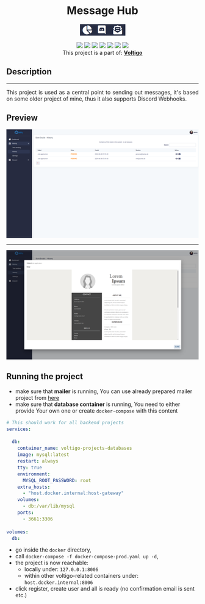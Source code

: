 <h1 align="center">Message Hub</h1>

<p align="center">
<img src="https://github.com/Volmarg/notifier-proxy-logger/blob/main/public/assets/images/icons/icons.png?raw=true" height="30px" />
</p>

<div align="center">
<img src="https://img.shields.io/badge/php%208.0-%23777BB4.svg?style=for-the-badge&logo=php&logoColor=white"/>
<img src="https://img.shields.io/badge/mysql-4479A1.svg?style=for-the-badge&logo=mysql&logoColor=white"/>
<img src="https://img.shields.io/badge/docker-%230db7ed.svg?style=for-the-badge&logo=docker&logoColor=white"/>
<img src="https://img.shields.io/badge/composer-%2366595C.svg?style=for-the-badge&logo=composer&Color=white"/>
<img src="https://img.shields.io/badge/vuejs-%2335495e.svg?style=for-the-badge&logo=vuedotjs&logoColor=%234FC08D"/>
<img src="https://img.shields.io/badge/typescript-%23007ACC.svg?style=for-the-badge&logo=typescript&logoColor=white"/>
<img src="https://img.shields.io/badge/symfony-%23000000.svg?style=for-the-badge&logo=symfony&logoColor=white"/>
</div>

<div align="center">
This project is a part of: <b><a href="https://github.com/Volmarg/voltigo-frontend">Voltigo</a></b>
</div>

## Description

<hr>
<p align="justify">
	This project is used as a central point to sending out messages, it's based on some older project of mine, thus it also supports
Discord Webhooks.
</p>

## Preview

<img src="github/img.png">

<hr>	

<img src="github/img_1.png">

## Running the project

- make sure that **mailer** is running, You can use already prepared mailer project from <a href="https://github.com/Volmarg/voltigo-mailpit">here</a>
- make sure that **database container** is running, You need to either provide Your own one or create `docker-compose` with this content

```yaml
# This should work for all backend projects
services:

  db:
    container_name: voltigo-projects-databases  
    image: mysql:latest
    restart: always
    tty: true    
    environment:
      MYSQL_ROOT_PASSWORD: root
    extra_hosts:
      - "host.docker.internal:host-gateway"      
    volumes:
      - db:/var/lib/mysql   
    ports:
      - 3661:3306

volumes:
  db:
```

- go inside the `docker` directory,
- call `docker-compose -f docker-compose-prod.yaml up -d`,
- the project is now reachable:
    - locally under: `127.0.0.1:8006`
    - within other voltigo-related containers under: `host.docker.internal:8006` 
- click register, create user and all is ready (no confirmation email is sent etc.)  